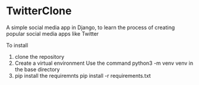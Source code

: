 # TwitterClone

A simple social media app in Django, to learn the process of creating popular social media apps like Twitter

To install
1. clone the repository
2. Create a virtual environment
  Use the command
  python3 -m venv venv 
  in the base directory
3. pip install the requiremnts
   pip install -r requirements.txt
